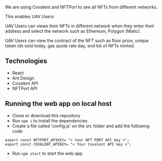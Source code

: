 We are using Covalent and NFTPort to see all NFTs from different networks. 

This enables UAV Users:

UAV Users can views their NFTs in different network when they enter their address and select the network such as Ethereum, Polygon (Matic).

UAV Users can view the contract of the NFT such as floor price, unique token ids sold today, gas quote rate day, and list of NFTs minted.


## Technologies
- React
- Ant Design
- Covalent API
- NFTPort API

## Running the web app on local host
- Clone or download this repository
- Run `npm i` to install the dependencies
- Create a file called 'config.js' on the src folder and add the following code
```
export const NFTPORT_APIKEY= "< Your NFT PORT API key >";
export const COVALENT_APIKEY= "< Your Covalent API key >";
```
- Run `npm start` to start the web app
